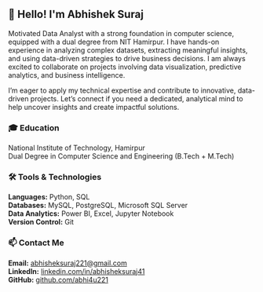 ## 👋 Hello! I'm Abhishek Suraj


Motivated Data Analyst with a strong foundation in computer science, equipped with a dual degree from NIT Hamirpur. I have hands-on experience in analyzing complex datasets, extracting meaningful insights, and using data-driven strategies to drive business decisions. I am always excited to collaborate on projects involving data visualization, predictive analytics, and business intelligence.

I’m eager to apply my technical expertise and contribute to innovative, data-driven projects. Let’s connect if you need a dedicated, analytical mind to help uncover insights and create impactful solutions.


### 🎓 Education  
National Institute of Technology, Hamirpur  
Dual Degree in Computer Science and Engineering (B.Tech + M.Tech)


### 🛠️ Tools & Technologies  
**Languages:** Python, SQL  
**Databases:** MySQL, PostgreSQL, Microsoft SQL Server  
**Data Analytics:** Power BI, Excel, Jupyter Notebook  
**Version Control:** Git  

### 📫 Contact Me  
**Email:** abhisheksuraj221@gmail.com    
**LinkedIn:** [linkedin.com/in/abhisheksuraj41](https://www.linkedin.com/in/abhisheksuraj41)   
**GitHub:** [github.com/abhi4u221](https://www.github.com/abhi4u221)    


